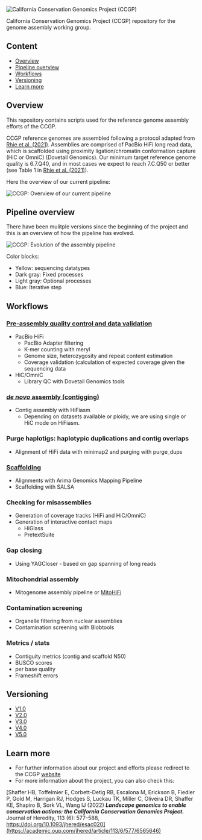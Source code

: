 ![California Conservation Genomics Project (CCGP)](https://github.com/ccgproject/ccgp_assembly/assets/3216007/84a23791-0b87-44fc-8ae4-3e57c51796cb)


California Conservation Genomics Project (CCGP) repository for the genome assembly working group.

## Content

- [Overview](https://github.com/ccgproject/ccgp_assembly/edit/main/README.md#overview)
- [Pipeline overview](https://github.com/ccgproject/ccgp_assembly/edit/main/README.md#pipeline-overview)
- [Workflows](https://github.com/ccgproject/ccgp_assembly/edit/main/README.md#workflow)
- [Versioning](versions/README.md)
- [Learn more](https://github.com/ccgproject/ccgp_assembly/edit/main/README.md#learn-more)

## Overview

This repository contains scripts used for the reference genome assembly efforts of the CCGP. 

CCGP reference genomes are assembled following a protocol adapted from [Rhie et al. (2021)](https://www.nature.com/articles/s41586-021-03451-0). Assemblies are comprised of PacBio HiFi long read data, which is scaffolded using proximity ligation/chromatin conformation capture (HiC or OmniC) (Dovetail Genomics). Our minimum target reference genome quality is 6.7.Q40, and in most cases we expect to reach 7.C.Q50 or better (see Table 1 in [Rhie et al. (2021)](https://www.nature.com/articles/s41586-021-03451-0)). 

Here the overview of our current pipeline:

![CCGP: Overview of our current pipeline](https://github.com/ccgproject/ccgp_assembly/assets/3216007/6f652479-a407-47b0-87bb-d51ef6e06fd3)

## Pipeline overview

There have been mulitple versions since the beginning of the project and this is an overview of how the pipeline has evolved.

![CCGP: Evolution of the assembly pipeline](https://github.com/ccgproject/ccgp_assembly/assets/3216007/659836c5-7eaf-40cf-b90c-eebbd2f47a1d)

Color blocks:
- Yellow: sequencing datatypes
- Dark gray: Fixed processes
- Light gray: Optional processes
- Blue: Iterative step

## Workflows

### [Pre-assembly quality control and data validation](https://github.com/ccgproject/ccgp_assembly/blob/main/workflows/preasm/README.md)

- PacBio HiFi  
    - PacBio Adapter filtering  
    - K-mer counting with meryl
    - Genome size, heterozygosity and repeat content estimation
    - Coverage validation (calculation of expected coverage given the sequencing data
- HiC/OmniC
    - Library QC with Dovetail Genomics tools
 
### [*de novo* assembly (contigging)](https://github.com/ccgproject/ccgp_assembly/tree/main/workflows/contig)

- Contig assembly with HiFiasm
    - Depending on datasets available or ploidy, we are using single or HiC mode on HiFiasm. 

### Purge haplotigs: haplotypic duplications and contig overlaps

- Alignment of HiFi data with minimap2 and purging with purge_dups

### [Scaffolding](https://github.com/ccgproject/ccgp_assembly/blob/main/workflows/scaffolding/README.md)

- Alignments with Arima Genomics Mapping Pipeline
- Scaffolding with SALSA

### Checking for misassemblies

- Generation of coverage tracks (HiFi and HiC/OmniC)
- Generation of interactive contact maps
    -  HiGlass
    -  PretextSuite

### Gap closing 

- Using YAGCloser - based on gap spanning of long reads

### Mitochondrial assembly

- Mitogenome assembly pipeline or [MitoHiFi](https://github.com/marcelauliano/MitoHiFi)

### Contamination screening

- Organelle filtering from nuclear assemblies
- Contamination screening with Blobtools 

### Metrics / stats

- Contiguity metrics (contig and scaffold N50)
- BUSCO scores
- per base quality 
- Frameshift errors

## Versioning

- [V1.0](versions/V1.0.md)
- [V2.0](versions/V2.0.md)
- [V3.0](versions/V3.0.md)
- [V4.0](versions/V4.0.md)
- [V5.0](versions/V5.0.md)

## Learn more

- For further information about our project and efforts please redirect to the CCGP [website](https://www.ccgproject.org/)
- For more information about the project, you can also check this:

[Shaffer HB, Toffelmier E, Corbett-Detig RB, Escalona M, Erickson B, Fiedler P, Gold M, Harrigan RJ, Hodges S, Luckau TK, Miller C, Oliveira DR, Shaffer KE, Shapiro B, Sork VL, Wang IJ (2022) ***Landscape genomics to enable conservation actions: the California Conservation Genomics Project.*** Journal of Heredity, 113 (6): 577–588, https://doi.org/10.1093/jhered/esac020](https://academic.oup.com/jhered/article/113/6/577/6565646)



